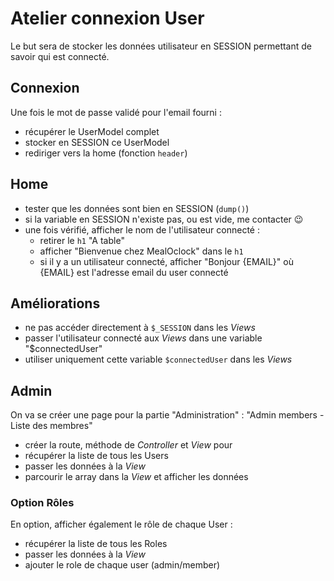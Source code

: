 # Atelier connexion User

Le but sera de stocker les données utilisateur en SESSION permettant de savoir qui est connecté.

## Connexion

Une fois le mot de passe validé pour l'email fourni :

- récupérer le UserModel complet
- stocker en SESSION ce UserModel
- rediriger vers la home (fonction `header`)

## Home

- tester que les données sont bien en SESSION (`dump()`)
- si la variable en SESSION n'existe pas, ou est vide, me contacter :wink:
- une fois vérifié, afficher le nom de l'utilisateur connecté :
  - retirer le `h1` "A table"
  - afficher "Bienvenue chez MealOclock" dans le `h1`
  - si il y a un utilisateur connecté, afficher "Bonjour {EMAIL}" où {EMAIL} est l'adresse email du user connecté

## Améliorations

- ne pas accéder directement à `$_SESSION` dans les _Views_
- passer l'utilisateur connecté aux _Views_ dans une variable "$connectedUser"
- utiliser uniquement cette variable `$connectedUser` dans les _Views_

## Admin

On va se créer une page pour la partie "Administration" : "Admin members - Liste des membres"

- créer la route, méthode de _Controller_ et _View_ pour 
- récupérer la liste de tous les Users
- passer les données à la _View_
- parcourir le array dans la _View_ et afficher les données

### Option Rôles

En option, afficher également le rôle de chaque User :

- récupérer la liste de tous les Roles
- passer les données à la _View_
- ajouter le role de chaque user (admin/member)
